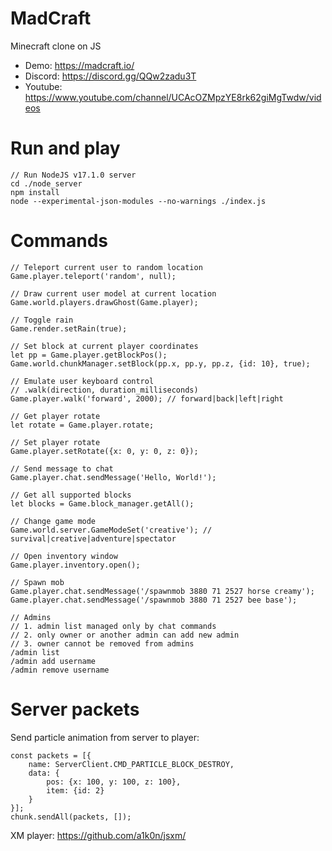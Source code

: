 # MadCraft
Minecraft clone on JS

- Demo: https://madcraft.io/
- Discord: https://discord.gg/QQw2zadu3T
- Youtube: https://www.youtube.com/channel/UCAcOZMpzYE8rk62giMgTwdw/videos

# Run and play
```
// Run NodeJS v17.1.0 server
cd ./node_server
npm install
node --experimental-json-modules --no-warnings ./index.js
```

# Commands
```JS
// Teleport current user to random location 
Game.player.teleport('random', null);

// Draw current user model at current location
Game.world.players.drawGhost(Game.player);

// Toggle rain
Game.render.setRain(true);

// Set block at current player coordinates
let pp = Game.player.getBlockPos();
Game.world.chunkManager.setBlock(pp.x, pp.y, pp.z, {id: 10}, true);

// Emulate user keyboard control
// .walk(direction, duration_milliseconds)
Game.player.walk('forward', 2000); // forward|back|left|right

// Get player rotate
let rotate = Game.player.rotate;

// Set player rotate
Game.player.setRotate({x: 0, y: 0, z: 0});

// Send message to chat
Game.player.chat.sendMessage('Hello, World!');

// Get all supported blocks
let blocks = Game.block_manager.getAll();

// Change game mode
Game.world.server.GameModeSet('creative'); // survival|creative|adventure|spectator

// Open inventory window
Game.player.inventory.open();

// Spawn mob
Game.player.chat.sendMessage('/spawnmob 3880 71 2527 horse creamy');
Game.player.chat.sendMessage('/spawnmob 3880 71 2527 bee base');

// Admins
// 1. admin list managed only by chat commands
// 2. only owner or another admin can add new admin
// 3. owner cannot be removed from admins
/admin list
/admin add username
/admin remove username
```

# Server packets
Send particle animation from server to player:
```JS
const packets = [{
    name: ServerClient.CMD_PARTICLE_BLOCK_DESTROY,
    data: {
        pos: {x: 100, y: 100, z: 100},
        item: {id: 2}
    }
}];
chunk.sendAll(packets, []);
```

XM player: https://github.com/a1k0n/jsxm/
